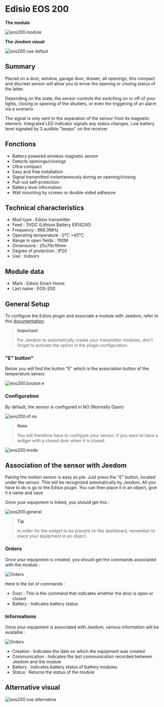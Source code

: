 # Edisio EOS 200

**The module**

![eos200.module](images/eos200/eos200.module.jpg)

**The Jeedom visual**

![eos200.vue defaut](images/eos200/eos200.vue-defaut.jpg)

## Summary

Placed on a door, window, garage door, drawer, all openings, this compact and discreet sensor will allow you to know the opening or closing status of the latter.

Depending on the state, the sensor controls the switching on or off of your lights, closing or opening of the shutters, or even the triggering of an alarm via a scenario.

The signal is only sent to the separation of the sensor from its magnetic element. Integrated LED indicator signals any status changes. Low battery level signaled by 3 audible "beeps" on the receiver

## Fonctions

-   Battery powered wireless magnetic sensor
-   Detects openings/closings
-   Ultra-compact
-   Easy and free installation
-   Signal transmitted instantaneously during an opening/closing
-   Pull-out self-protection
-   Battery level information
-   Wall mounting by screws or double-sided adhesive

## Technical characteristics

-   Mod type : Edisio transmitter
-   Feed : 3VDC (Lithium Battery ER14250)
-   Frequency : 868.3MHz
-   Operating temperature : 0°C +45°C
-   Range in open fields : 100M
-   Dimensions : 25x79x19mm
-   Degree of protection : IP20
-   Use : Indoors

## Module data

-   Mark : Edisio Smart Home
-   Last name : EOS-200

## General Setup

To configure the Edisio plugin and associate a module with Jeedom, refer to this [documentation](https://doc.jeedom.com/en_US/plugins/automation%20protocol/edisio/).

> **Important**
>
> For Jeedom to automatically create your transmitter modules, don't forget to activate the option in the plugin configuration.

### "E" button"

Below you will find the button "E" which is the association button of the temperature sensor.

![eos200.bouton e](images/eos200/eos200.bouton-e.jpg)

### Configuration

By default, the sensor is configured in NO (Normally Open)

![eos200.nf no](images/eos200/eos200.nf-no.jpg)

> **Note**
>
> You will therefore have to configure your sensor, if you want to have a widget with a closed door when it is closed.

![eos200.mode](images/eos200/eos200.mode.jpg)

## Association of the sensor with Jeedom

Pairing the motion sensor is easy as pie. Just press the "E" button, located under the sensor. This will be recognized automatically by Jeedom. All you have to do is go to the Edisio plugin. You can then place it in an object, give it a name and save.

Once your equipment is linked, you should get this :

![eos200.general](images/eos200/eos200.general.jpg)

> **Tip**
>
> In order for the widget to be present on the dashboard, remember to place your equipment in an object.

### Orders 

Once your equipment is created, you should get the commands associated with the module :

![Orders](images/eos200/eos200.commandes.jpg)

Here is the list of commands :

-   Door : This is the command that indicates whether the door is open or closed
-   Battery : Indicates battery status

### Informations

Once your equipment is associated with Jeedom, various information will be available :

![Orders](images/eos200/eos200.informations.jpg)

-   Creation : Indicates the date on which the equipment was created
-   Communication : Indicates the last communication recorded between Jeedom and the module
-   Battery : Indicates battery status of battery modules
-   Status : Returns the status of the module

## Alternative visual

![eos200.vue alternative](images/eos200/eos200.vue-alternative.jpg)
